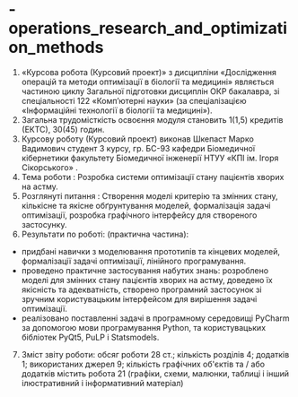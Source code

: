 # -operations_research_and_optimization_methods

1. «Курсова робота (Курсовий проект)» з дисципліни «Дослідження операцій та методи оптимізації в біології та медицині» являється частиною циклу Загальної підготовки дисциплін ОКР бакалавра, зі спеціальності 122 «Комп’ютерні науки» (за спеціалізацією «Інформаційні технології в біології та медицині»).
2. Загальна трудомісткість освоєння модуля становить 1(1,5) кредитів (ЕКТС), 30(45) годин. 
3. Курсову роботу (Курсовий проект) виконав Шкепаст Марко Вадимович студент 3 курсу, гр. БС-93 кафедри Біомедичної кібернетики факультету Біомедичної інженерії НТУУ «КПІ ім. Ігоря Сікорського» .
4. Тема роботи : Розробка системи оптимізації стану пацієнтів хворих на астму.
5. Розглянуті питання : Створення моделі критерію та змінних стану, кількісне та якісне обґрунтування моделей, формалізація задачі оптимізації, розробка графічного інтерфейсу для створеного застосунку. 
6. Результати по роботі: (практична частина): 
- придбані навички з моделювання прототипів та кінцевих моделей, формалізації задачі оптимізації, лінійного програмування. 
- проведено практичне застосування набутих знань: розроблено моделі для змінних стану пацієнтів хворих на астму, доведено їх якісність та адекватність, створено програмний застосунок зі зручним користувацьким інтерфейсом для вирішення задачі оптимізації.
- реалізовано поставленні задачі в програмному середовищі PyCharm за допомогою мови програмування Python, та користувацьких бібліотек PyQt5, PuLP i Statsmodels.
7. Зміст звіту роботи: обсяг роботи 28 ст.; кількість розділів 4; додатків 1; використаних джерел 9; кількість графічних об'єктів та / або додатків містить робота 21 (графіки, схеми, малюнки, таблиці і інший ілюстративний і інформативний матеріал) 
